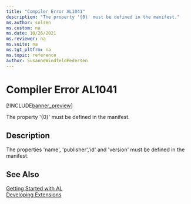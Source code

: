 ```yaml
---
title: "Compiler Error AL1041"
description: "The property '{0}' must be defined in the manifest."
ms.author: solsen
ms.custom: na
ms.date: 10/26/2021
ms.reviewer: na
ms.suite: na
ms.tgt_pltfrm: na
ms.topic: reference
author: SusanneWindfeldPedersen
---
```

[//]: # (START>DO_NOT_EDIT)
[//]: # (IMPORTANT:Do not edit any of the content between here and the END>DO_NOT_EDIT.)
[//]: # (Any modifications should be made in the .xml files in the ModernDev repo.)
# Compiler Error AL1041

[!INCLUDE[banner_preview](../includes/banner_preview.md)]

The property '{0}' must be defined in the manifest.

## Description
The properties 'name', 'publisher','id' and 'version' must be defined in the manifest.  

[//]: # (IMPORTANT: END>DO_NOT_EDIT)
## See Also  
[Getting Started with AL](../devenv-get-started.md)  
[Developing Extensions](../devenv-dev-overview.md)  